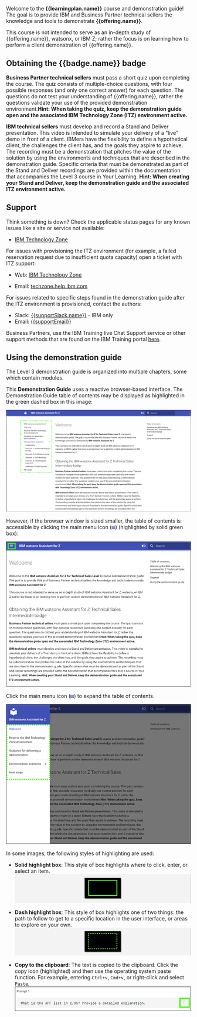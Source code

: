 Welcome to the **{{learningplan.name}}** course and demonstration guide! The goal is to provide IBM and Business Partner technical sellers the knowledge and tools to demonstrate **{{offering.name}}**.

This course is not intended to serve as an in-depth study of {{offering.name}}, watsonx, or IBM Z; rather the focus is on learning how to perform a client demonstration of {{offering.name}}.

## Obtaining the {{badge.name}} badge
**Business Partner technical sellers** must pass a short quiz upon completing the course. The quiz consists of multiple-choice questions, with four possible responses (and only one correct answer) for each question. The questions do not test your understanding of {{offering.name}}, rather the questions validate your use of the provided demonstration environment.**Hint: When taking the quiz, keep the demonstration guide open and the associated IBM Technology Zone (ITZ) environment active.**

**IBM technical sellers** must develop and record a Stand and Deliver presentation. This video is intended to simulate your delivery of a “live” demo in front of a client. IBMers have the flexibility to define a hypothetical client, the challenges the client has, and the goals they aspire to achieve. The recording must be a demonstration that pitches the value of the solution by using the environments and techniques that are described in the demonstration guide. Specific criteria that must be demonstrated as part of the Stand and Deliver recordings are provided within the documentation that accompanies the Level 3 course in Your Learning. **Hint: When creating your Stand and Deliver, keep the demonstration guide and the associated ITZ environment active.**

## Support
Think something is down? Check the applicable status pages for any known issues like a site or service not available:

-  <a href="https://techzone.status.io/" target="_blank">IBM Technology Zone</a>

For issues with provisioning the ITZ environment (for example, a failed reservation request due to insufficient quota capacity) open a ticket with ITZ support:

- Web:  <a href="https://ibmsf.force.com/ibminternalproducts/s/createrecord/NewCase?language=en_US" target="_blank">IBM Technology Zone</a>

- Email: <a href="mailto:techzone.help@ibm.com" target="_blank">techzone.help.ibm.com</a>

For issues related to specific steps found in the demonstration guide after the ITZ environment is provisioned, contact the authors:

- Slack: <a href="mailto:{{supportSlack.url}}" target="_blank">{{supportSlack.name}}</a> - IBM only
- Email: <a href="mailto:{{supportEmail}}" target="_blank">{{supportEmail}}</a>

Business Partners, use the IBM Training live Chat Support service or other support methods that are found on the IBM Training portal <a href="https://ibmcpsprod.service-now.com/its?id=sc_category&sys_id=6568bfafdb2f13008ea7d6fa4b961990" target="_blank">here</a>.

## Using the demonstration guide
The Level 3 demonstration guide is organized into multiple chapters, some which contain modules.

This **Demonstration Guide** uses a reactive browser-based interface. The Demonstration Guide table of contents may be displayed as highlighted in the green dashed box in this image:

![](_attachments/demoGuide1.png)

However, if the browser window is sized smaller, the table of contents is accessible by clicking the main menu icon (![](_attachments/MainMenuIcon.png)) (highlighted by solid green box):

![](_attachments/demoGuide2.png)

Click the main menu icon (![](_attachments/MainMenuIcon.png)) to expand the table of contents.

![](_attachments/demoGuide3.png)

In some images, the following styles of highlighting are used:

- **Solid highlight box**: This style of box highlights where to click, enter, or select an item.
![](_attachments/welcome-1.png)

- **Dash highlight box**: This style of box highlights one of two things: the path to follow to get to a specific location in the user interface, or areas to explore on your own.
![](_attachments/welcome-2.png)

- **Copy to the clipboard**: The text is copied to the clipboard. Click the copy icon (highlighted) and then use the operating system paste function. For example, entering ```Ctrl+v```, ```Cmd+v```, or right-click and select ```Paste```.
![](_attachments/welcome-3.png)

